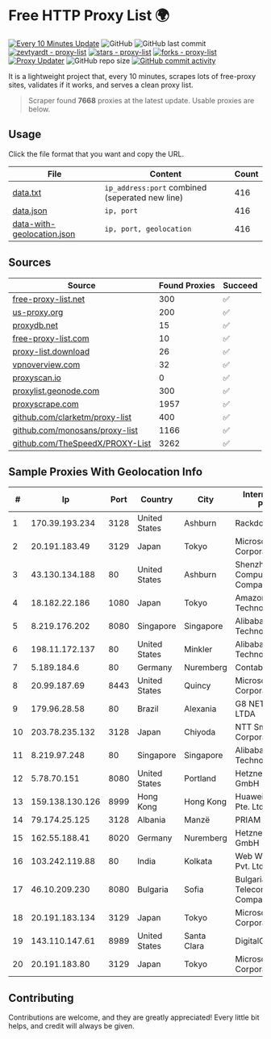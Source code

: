 
# Free HTTP Proxy List 🌍

[![Every 10 Minutes Update](https://github.com/mertguvencli/http-proxy-list/actions/workflows/main.yml/badge.svg?branch=main)](https://github.com/mertguvencli/http-proxy-list/actions/workflows/main.yml)
![GitHub](https://img.shields.io/github/license/mertguvencli/http-proxy-list)
![GitHub last commit](https://img.shields.io/github/last-commit/mertguvencli/http-proxy-list)
[![zevtyardt - proxy-list](https://img.shields.io/static/v1?label=zevtyardt&message=proxy-list&color=blue&logo=github)](https://github.com/zevtyardt/proxy-list "Go to GitHub repo")
[![stars - proxy-list](https://img.shields.io/github/stars/zevtyardt/proxy-list?style=social)](https://github.com/zevtyardt/proxy-list)
[![forks - proxy-list](https://img.shields.io/github/forks/zevtyardt/proxy-list?style=social)](https://github.com/zevtyardt/proxy-list)
[![Proxy Updater](https://github.com/zevtyardt/proxy-list/workflows/Proxy%20Updater/badge.svg)](https://github.com/zevtyardt/proxy-list/actions?query=workflow:"Proxy+Updater")
![GitHub repo size](https://img.shields.io/github/repo-size/zevtyardt/proxy-list)
[![GitHub commit activity](https://img.shields.io/github/commit-activity/m/zevtyardt/proxy-list?logo=commits)](https://github.com/zevtyardt/proxy-list/commits/main)

It is a lightweight project that, every 10 minutes, scrapes lots of free-proxy sites, validates if it works, and serves a clean proxy list.

> Scraper found **7668** proxies at the latest update. Usable proxies are below.

## Usage

Click the file format that you want and copy the URL.

|File|Content|Count|
|----|-------|-----|
|[data.txt](https://raw.githubusercontent.com/mertguvencli/http-proxy-list/main/proxy-list/data.txt)|`ip_address:port` combined (seperated new line)|416|
|[data.json](https://raw.githubusercontent.com/mertguvencli/http-proxy-list/main/proxy-list/data.json)|`ip, port`|416|
|[data-with-geolocation.json](https://raw.githubusercontent.com/mertguvencli/http-proxy-list/main/proxy-list/data-with-geolocation.json)|`ip, port, geolocation`|416|

## Sources

|Source|Found Proxies|Succeed|
|------|-------------|-------|
|[free-proxy-list.net](https://free-proxy-list.net)|300|✅|
|[us-proxy.org](https://www.us-proxy.org)|200|✅|
|[proxydb.net](http://proxydb.net)|15|✅|
|[free-proxy-list.com](https://free-proxy-list.com/?page=&port=&type%5B%5D=http&type%5B%5D=https&up_time=0&search=Search)|10|✅|
|[proxy-list.download](https://www.proxy-list.download/HTTP)|26|✅|
|[vpnoverview.com](https://vpnoverview.com/privacy/anonymous-browsing/free-proxy-servers)|32|✅|
|[proxyscan.io](https://www.proxyscan.io)|0|✅|
|[proxylist.geonode.com](https://proxylist.geonode.com/api/proxy-list?limit=300&page=1&sort_by=lastChecked&sort_type=desc&protocols=http,https)|300|✅|
|[proxyscrape.com](https://api.proxyscrape.com/v2/?request=displayproxies&protocol=http&timeout=10000&country=all&ssl=all&anonymity=all)|1957|✅|
|[github.com/clarketm/proxy-list](https://raw.githubusercontent.com/clarketm/proxy-list/master/proxy-list-raw.txt)|400|✅|
|[github.com/monosans/proxy-list](https://raw.githubusercontent.com/monosans/proxy-list/main/proxies/http.txt)|1166|✅|
|[github.com/TheSpeedX/PROXY-List](https://raw.githubusercontent.com/TheSpeedX/PROXY-List/master/http.txt)|3262|✅|


## Sample Proxies With Geolocation Info

|#|Ip|Port|Country|City|Internet Service Provider|
|-|--|----|-------|----|-------------------------|
|1|170.39.193.234|3128|United States|Ashburn|Rackdog, LLC|
|2|20.191.183.49|3129|Japan|Tokyo|Microsoft Corporation|
|3|43.130.134.188|80|United States|Ashburn|Shenzhen Tencent Computer Systems Company Limited|
|4|18.182.22.186|1080|Japan|Tokyo|Amazon Technologies Inc.|
|5|8.219.176.202|8080|Singapore|Singapore|Alibaba (US) Technology Co., Ltd.|
|6|198.11.172.137|80|United States|Minkler|Alibaba (US) Technology Co., Ltd.|
|7|5.189.184.6|80|Germany|Nuremberg|Contabo GmbH|
|8|20.99.187.69|8443|United States|Quincy|Microsoft Corporation|
|9|179.96.28.58|80|Brazil|Alexania|G8 NETWORKS LTDA|
|10|203.78.235.132|3128|Japan|Chiyoda|NTT SmartConnect Corporation|
|11|8.219.97.248|80|Singapore|Singapore|Alibaba (US) Technology Co., Ltd.|
|12|5.78.70.151|8080|United States|Portland|Hetzner Online GmbH|
|13|159.138.130.126|8999|Hong Kong|Hong Kong|Huawei International Pte. Ltd.|
|14|79.174.25.125|3128|Albania|Manzë|PRIAM NET Sh.p.k.|
|15|162.55.188.41|8020|Germany|Nuremberg|Hetzner Online GmbH|
|16|103.242.119.88|80|India|Kolkata|Web Werks India Pvt. Ltd.|
|17|46.10.209.230|8080|Bulgaria|Sofia|Bulgarian Telecommunications Company Plc.|
|18|20.191.183.134|3129|Japan|Tokyo|Microsoft Corporation|
|19|143.110.147.61|8989|United States|Santa Clara|DigitalOcean, LLC|
|20|20.191.183.80|3129|Japan|Tokyo|Microsoft Corporation|



## Contributing

Contributions are welcome, and they are greatly appreciated! Every
little bit helps, and credit will always be given.

